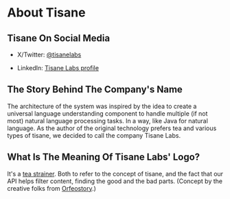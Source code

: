 # About Tisane

## Tisane On Social Media

* X/Twitter: <a href="https://x.com/tisanelabs" target="_blank">@tisanelabs</a>

* LinkedIn: <a href="https://www.linkedin.com/company/13467603/" target="_blank">Tisane Labs profile</a>

## The Story Behind The Company's Name

The architecture of the system was inspired by the idea to create a universal language understanding component to handle multiple (if not most) natural language processing tasks. In a way, like Java for natural language.
As the author of the original technology prefers tea and various types of tisane, we decided to call the company Tisane Labs.

## What Is The Meaning Of Tisane Labs' Logo?

It's a <a href="https://en.wikipedia.org/wiki/Tea_strainer" target="_blank">tea strainer</a>. Both to refer to the concept of tisane, and the fact that our API helps filter content, finding the good and the bad parts. (Concept by the creative folks from <a href="http://www.orfeostory.com" target="_blank">Orfeostory</a>.)

